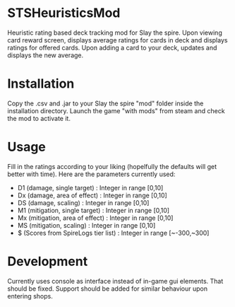 # STSHeuristicsMod
 Heuristic rating based deck tracking mod for Slay the spire. 
 Upon viewing card reward screen, displays average ratings for cards in deck and displays ratings for offered cards.
 Upon adding a card to your deck, updates and displays the new average.
 
# Installation
Copy the .csv and .jar to your Slay the spire "mod" folder inside the installation directory. 
Launch the game "with mods" from steam and check the mod to activate it.

# Usage
Fill in the ratings according to your liking (hopelfully the defaults will get better with time). Here are the parameters currently used:  

* D1 (damage, single target) : Integer in range [0,10]
* Dx (damage, area of effect) : Integer in range [0,10]
* DS (damage, scaling) : Integer in range [0,10]
* M1 (mitigation, single target) : Integer in range [0,10]
* Mx (mitigation, area of effect) : Integer in range [0,10]
* MS (mitigation, scaling) : Integer in range [0,10]
* $ (Scores from SpireLogs tier list) : Integer in range [~-300,~300]

# Development
Currently uses console as interface instead of in-game gui elements. That should be fixed.
Support should be added for similar behaviour upon entering shops.
